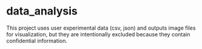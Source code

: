 # data_analysis
This project uses user experimental data (csv, json) and outputs image files for visualization, but they are intentionally excluded because they contain confidential information.
